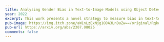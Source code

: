 ```yaml
---
title: Analysing Gender Bias in Text-to-Image Models using Object Detection
year: 2022
excerpt: This work presents a novel strategy to measure bias in text-to-image models. Using paired prompts that specify gender and vaguely reference an object (e.g. "a man/woman holding an item") we can examine whether certain objects are associated with a certain gender. In analysing results from Stable Diffusion, we observed that male prompts generated objects such as ties, knives, trucks, baseball bats, and bicycles more frequently. On the other hand, female prompts were more likely to generate objects such as handbags, umbrellas, bowls, bottles, and cups. We hope that the method outlined here will be a useful tool for examining bias in text-to-image models. 
pub-image: https://img.itch.zone/aW1nLzExNjg1ODA3LnBuZw==/original/RqkaR2.png
pub-url: https://arxiv.org/abs/2307.08025
comments: false
---
```


